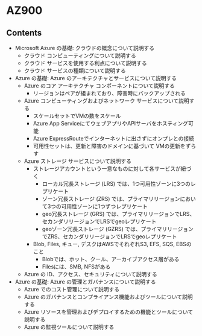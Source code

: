 # AZ900
## Contents
- Microsoft Azure の基礎: クラウドの概念について説明する
  - クラウド コンピューティングについて説明する
  - クラウド サービスを使用する利点について説明する
  - クラウド サービスの種類について説明する
- Azure の基礎: Azure のアーキテクチャとサービスについて説明する
  - Azure のコア アーキテクチャ コンポーネントについて説明する
    - リージョンはペアが組まれており、障害時にバックアップされる
  - Azure コンピューティングおよびネットワーク サービスについて説明する
    - スケールセットでVMの数をスケール
    - Azure App ServiceにてウェブアプリやAPIサーバをホスティング可能
    - Azure ExpressRouteでインターネットに出さずにオンプレとの接続
    - 可用性セットは、更新と障害のドメインに基づいて VMの更新をずらす
  - Azure ストレージ サービスについて説明する
    - ストレージアカウントという一意なものに対して各サービスが紐づく
      - ローカル冗長ストレージ (LRS) では、1つ可用性ゾーンに3つのレプリケート
      - ゾーン冗長ストレージ (ZRS) では、プライマリリージョンにおいて3つの可用性ゾーンに1つずつレプリケート
      - geo冗長ストレージ (GRS) では、プライマリリージョンでLRS、セカンダリリージョンでLRSでgeoレプリケート
      - geoゾーン冗長ストレージ (GZRS) では、プライマリリージョンでZRS、セカンダリリージョンでLRSでgeoレプリケート
    - Blob, Files, キュー, デスクはAWSでそれぞれS3, EFS, SQS, EBSのこと
      - Blobでは、ホット、クール、アーカイブアクセス層がある
      - Filesには、SMB, NFSがある
  - Azure の ID、アクセス、セキュリティについて説明する
- Azure の基礎: Azure の管理とガバナンスについて説明する
  - Azure でのコスト管理について説明する
  - Azure のガバナンスとコンプライアンス機能およびツールについて説明する
  - Azure リソースを管理およびデプロイするための機能とツールについて説明する
  - Azure の監視ツールについて説明する